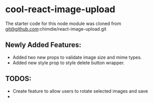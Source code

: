 # cool-react-image-upload
The starter code for this node module was cloned from git@github.com:chimdie/react-image-upload.git

## Newly Added Features:
<ul>
   <li>Added two new props to validate image size and mime types.</li>
   <li>Added new style prop to style delete button wrapper.</li>
</ul>

## TODOS:
<ul>
   <li>Create feature to allow users to rotate selected images and save</li>
   <li></li>
</ul>
